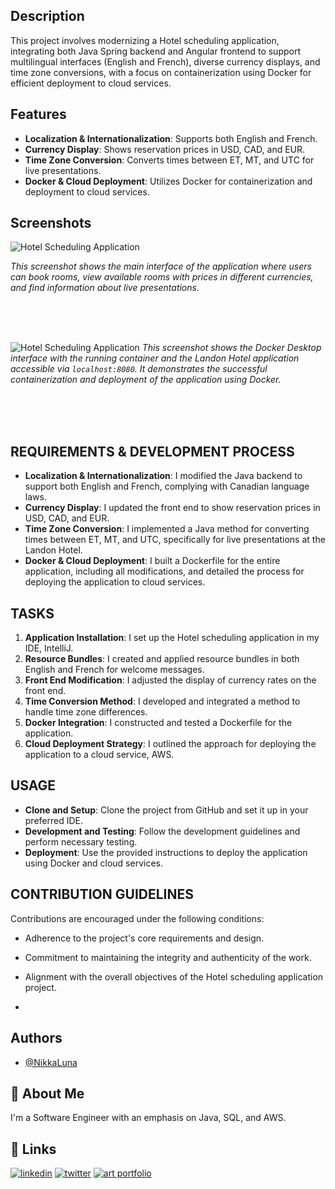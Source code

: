 
## Description

This project involves modernizing a Hotel scheduling application, integrating both Java Spring backend and Angular frontend to support multilingual interfaces (English and French), diverse currency displays, and time zone conversions, with a focus on containerization using Docker for efficient deployment to cloud services.


## Features

- **Localization & Internationalization**: Supports both English and French.
- **Currency Display**: Shows reservation prices in USD, CAD, and EUR.
- **Time Zone Conversion**: Converts times between ET, MT, and UTC for live presentations.
- **Docker & Cloud Deployment**: Utilizes Docker for containerization and deployment to cloud services.



## Screenshots

![Hotel Scheduling Application](https://github.com/NikkaLuna/HotelSchedulingApplication_Java_Spring_Multithreading_with_Docker/blob/D387/Hotel%20Scheduling%20Application.png)

*This screenshot shows the main interface of the application where users can book rooms, view available rooms with prices in different currencies, and find information about live presentations.*

<br><br><br>

![Hotel Scheduling Application](https://github.com/NikkaLuna/HotelSchedulingApplication_Java_Spring_Multithreading_with_Docker/blob/D387/Docker%20Deployment.png)
*This screenshot shows the Docker Desktop interface with the running container and the Landon Hotel application accessible via `localhost:8080`. It demonstrates the successful containerization and deployment of the application using Docker.*


<br><br><br>
## REQUIREMENTS & DEVELOPMENT PROCESS

- **Localization & Internationalization**: I modified the Java backend to support both English and French, complying with Canadian language laws.
- **Currency Display**: I updated the front end to show reservation prices in USD, CAD, and EUR.
- **Time Zone Conversion**: I implemented a Java method for converting times between ET, MT, and UTC, specifically for live presentations at the Landon Hotel.
- **Docker & Cloud Deployment**: I built a Dockerfile for the entire application, including all modifications, and detailed the process for deploying the application to cloud services.


## TASKS

1. **Application Installation**: I set up the Hotel scheduling application in my IDE, IntelliJ.
2. **Resource Bundles**: I created and applied resource bundles in both English and French for welcome messages.
3. **Front End Modification**: I adjusted the display of currency rates on the front end.
4. **Time Conversion Method**: I developed and integrated a method to handle time zone differences.
5. **Docker Integration**: I constructed and tested a Dockerfile for the application.
6. **Cloud Deployment Strategy**: I outlined the approach for deploying the application to a cloud service, AWS.


## USAGE

- **Clone and Setup**: Clone the project from GitHub and set it up in your preferred IDE.
- **Development and Testing**: Follow the development guidelines and perform necessary testing.
- **Deployment**: Use the provided instructions to deploy the application using Docker and cloud services.

## CONTRIBUTION GUIDELINES

Contributions are encouraged under the following conditions:
- Adherence to the project's core requirements and design.
- Commitment to maintaining the integrity and authenticity of the work.
- Alignment with the overall objectives of the Hotel scheduling application project.

- 


## Authors

- [@NikkaLuna](https://github.com/NikkaLuna)


## 🚀 About Me
I'm a Software Engineer with an emphasis on Java, SQL, and AWS.  


## 🔗 Links
[![linkedin](https://img.shields.io/badge/linkedin-0A66C2?style=for-the-badge&logo=linkedin&logoColor=white)](https://www.linkedin.com/in/andrea-hayes-msml/)
[![twitter](https://img.shields.io/badge/twitter-1DA1F2?style=for-the-badge&logo=twitter&logoColor=white)](https://twitter.com/AHayes_Ninja_)
[![art portfolio](https://img.shields.io/badge/my_art-888?style=for-the-badge&logo=ko-fi&logoColor=white)](https://andreachristinehayes.wixsite.com/andreahayesart/)




